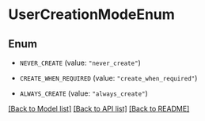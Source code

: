 # UserCreationModeEnum

## Enum


* `NEVER_CREATE` (value: `"never_create"`)

* `CREATE_WHEN_REQUIRED` (value: `"create_when_required"`)

* `ALWAYS_CREATE` (value: `"always_create"`)


[[Back to Model list]](../README.md#documentation-for-models) [[Back to API list]](../README.md#documentation-for-api-endpoints) [[Back to README]](../README.md)


